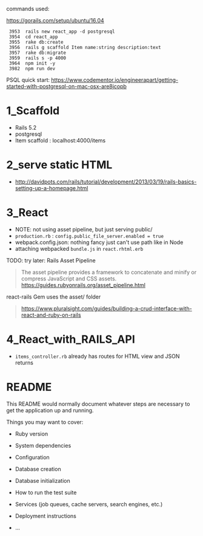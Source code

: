 commands used:

https://gorails.com/setup/ubuntu/16.04

```
 3953  rails new react_app -d postgresql
 3954  cd react_app
 3955  rake db:create
 3956  rails g scaffold Item name:string description:text
 3957  rake db:migrate
 3959  rails s -p 4000
 3964  npm init -y
 3982  npm run dev
```

PSQL quick start:
https://www.codementor.io/engineerapart/getting-started-with-postgresql-on-mac-osx-are8jcopb


# 1_Scaffold

- Rails 5.2
- postgresql
- Item scaffold : localhost:4000/items

# 2_serve static HTML

- http://davidpots.com/rails/tutorial/development/2013/03/19/rails-basics-setting-up-a-homepage.html
  
# 3_React

- NOTE: not using asset pipeline, but just serving public/
- `production.rb` : `config.public_file_server.enabled = true`
- webpack.config.json: nothing fancy just can't use path like in Node
- attaching webpacked `bundle.js` in `react.rhtml.erb`

TODO: try later: Rails Asset Pipeline
> The asset pipeline provides a framework to concatenate and minify or compress JavaScript and CSS assets. 
> https://guides.rubyonrails.org/asset_pipeline.html

react-rails Gem uses the asset/ folder
> https://www.pluralsight.com/guides/building-a-crud-interface-with-react-and-ruby-on-rails

# 4_React_with_RAILS_API

- `items_controller.rb` already has routes for HTML view and JSON returns

# README

This README would normally document whatever steps are necessary to get the
application up and running.

Things you may want to cover:

* Ruby version

* System dependencies

* Configuration

* Database creation

* Database initialization

* How to run the test suite

* Services (job queues, cache servers, search engines, etc.)

* Deployment instructions

* ...
